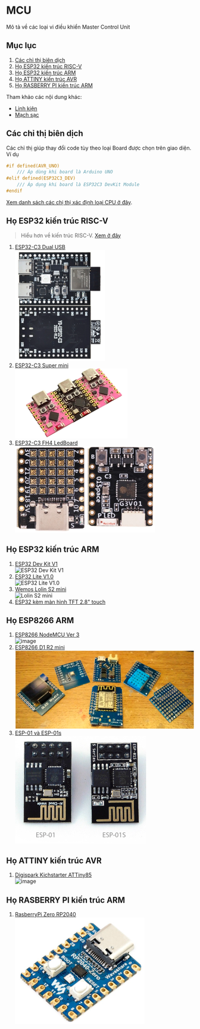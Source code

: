 # MCU

Mô tả về các loại vi điều khiển Master Control Unit

## Mục lục

1. [Các chỉ thị biên dịch](#cac-chi-thi-bien-dich)
2. [Họ ESP32 kiến trúc RISC-V](#họ-esp32-kiến-trúc-risc-v)
3. [Họ ESP32 kiến trúc ARM](#họ-esp32-kiến-trúc-arm)
4. [Họ ATTINY kiến trúc AVR](#họ-attiny-kiến-trúc-avr)
5. [Họ RASBERRY PI kiến trúc ARM](#họ-rasberry-pi-kiến-trúc-arm)

Tham khảo các nội dung khác:

- [Linh kiện](https://neittien0110.github.io/linhkiendientu/)
- [Mạch sạc](https://neittien0110.github.io/linhkiendientu/EasyEDA_Library.html#m%E1%BA%A1ch-s%E1%BA%A1c)

## Các chỉ thị biên dịch

Các chỉ thị giúp thay đổi code tùy theo loại Board được chọn trên giao diện. Ví dụ

```C
#if defined(AVR_UNO)
    /// Áp dùng khi board là Arduino UNO
#elif defined(ESP32C3_DEV)
    /// Áp dụng khi board là ESP32C3 DevKit Module
#endif       
```

[Xem danh sách các chị thị xác định loại CPU ở đây](./preprocessor.vi.md).

## Họ ESP32 kiến trúc RISC-V

>Hiểu hơn về kiến trúc RISC-V. [Xem ở đây](https://neittien0110.github.io/RISC-VFundamentalMaterials)

1. [ESP32-C3 Dual USB](ESP32/ESP32-C3_DevKitM_1_dual_usb.md)\
    ![ESP32-C3 Dual USB](./assets/esp32-c3.1.png)
2. [ESP32-C3 Super mini](ESP32/ESP32-C3_SuperMini.md)\
    ![ESP32-C3 Super mini](./assets/ESP32-C3_SuperMini.png)
3. [ESP32-C3 FH4 LedBoard](ESP32/ESP32-C3_FH4_LedBoard.md)\
    ![ESP32-C3 FH4 LedBoard](./assets/ESP32-C3_FH4_LedBoard.png)

## Họ ESP32 kiến trúc ARM

1. [ESP32 Dev Kit V1](ESP32/ESP32_Dev_Kit_V1.md) \
   ![ESP32 Dev Kit V1](https://github.com/neittien0110/MCU/assets/8079397/8a15155f-7191-4dea-92c6-5b0b96403807)
2. [ESP32 Lite V1.0](ESP32/ESP32_Lite_V1.0.md)\
   ![ESP32 Lite V1.0](https://github.com/neittien0110/MCU/assets/8079397/6234a674-fa97-4ba6-bf02-6be6ef4023d3)
3. [Wemos Lolin S2 mini](ESP32/Lolin_S2_mini.md)\
   ![Lolin S2 mini](https://github.com/neittien0110/MCU/assets/8079397/28776905-6750-4990-a436-22e171ad1bad)
4. [ESP32 kèm màn hình TFT 2.8" touch](ESP32/ESP32-TFT2,8.md)   

## Họ ESP8266 ARM

1. [ESP8266 NodeMCU Ver 3](ESP8266/NodeMCU_V3.md)\
   ![image](https://github.com/neittien0110/MCU/assets/8079397/f32df356-5468-4375-ae79-c744f414449b)
2. [ESP8266 D1 R2 mini](ESP8266/Wemosd1r2mini.md)\
   ![ESP8266 Wemos D1 R2 mini](./assets/esp8266_wemosd1r2mini_thumbnail.png)
3. [ESP-01 và ESP-01s](ESP8266/ESP01.md)\
   ![ESP-01 và ESP-01s](assets/esp-01_top.png)

## Họ ATTINY kiến trúc AVR

1. [Digispark Kichstarter ATTiny85](ATTiny/Digispark_Kickstarter_ATTiny85.md)\
   ![image](https://github.com/neittien0110/MCU/assets/8079397/de27b818-f12e-478a-907c-27ee331f2706)

## Họ RASBERRY PI kiến trúc ARM

1. [RasberryPi Zero RP2040](RasberryPi/RasberryPi-Zero-RP2040.md)\
   ![RasberryPi Zero RP2040](./assets/rp2040_zero.png)
